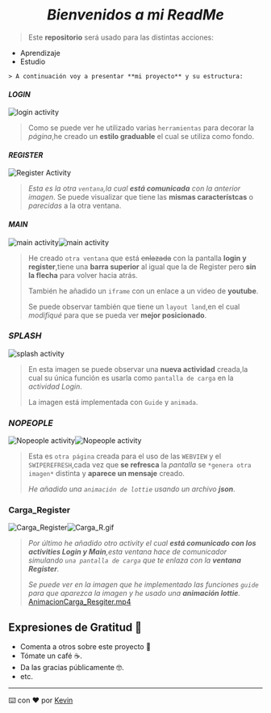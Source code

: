 *<h1 align="center">Bienvenidos a mi ReadMe</h1>*

> Este **repositorio** será usado para las distintas acciones:
* Aprendizaje
* Estudio
```
> A continuación voy a presentar **mi proyecto** y su estructura:
```
#### *LOGIN*
![login activity](img/LoginFoto.png)

>Como se puede ver he utilizado varias `herramientas` para decorar la *página*,he creado un **estilo graduable** el cual se utiliza como fondo.

#### *REGISTER*

![Register Activity](img/img.png)
>*Esta es la otra `ventana`,la cual **está comunicada** con la anterior imagen*.
> Se puede visualizar que tiene las **mismas característcas** o *parecidas* a la otra ventana.

#### *MAIN*
![main activity](img/main.png)![main activity](img/land.png)
>He creado `otra ventana`  que está ~~enlazada~~ con la pantalla **login y register**,tiene una **barra superior** al igual que la de Register pero **sin la flecha** para volver hacia atrás.
>
> También he añadido un `iframe` con un enlace a un video de **youtube**.
>
>Se puede observar también que tiene un `layout land`,en el cual *modifiqué* para que se pueda ver **mejor posicionado**.
### *SPLASH*
![splash activity](img/Splash.png)
> En esta imagen se puede observar una **nueva actividad** creada,la cual su única función es usarla como `pantalla de carga` en la *actividad Login*.
>
> La imagen está implementada con `Guide` y `animada`.
### *NOPEOPLE*
![Nopeople activity](img/Nopeople.png)![Nopeople activity](img/jsonanimation.png)

>Esta es `otra página` creada para el uso de las `WEBVIEW` y el `SWIPEREFRESH`,cada vez que **se refresca** la *pantalla* se `*genera otra imagen*` distinta y **aparece un mensaje** creado.
>
> *He añadido una `animación de lottie` usando un archivo **json***.

### Carga_Register
![Carga_Register](img/CargaRegister.png)![Carga_R.gif](img/Carga_R.gif)
>*Por último he añadido otro activity el cual **está comunicado con los activities Login y Main**,esta ventana hace de comunicador simulando `una pantalla de carga` que te enlaza con la **ventana Register**.*
>
> *Se puede ver en la imagen que he implementado las funciones `guide` para que aparezca la imagen y he usado una **animación lottie**.*
[AnimacionCarga_Resgiter.mp4](img/AnimacionCarga_Resgiter.mp4)
<!--[![miNiceStart's github stats](https://github-readme-stats.vercel.app/api?username=Kevbast)](https://github.com/anuragaghazra/github-readme-stats)-->

## Expresiones de Gratitud 🎁
* Comenta a otros sobre este proyecto 📢
* Tómate un café ☕.
* Da las gracias públicamente 🤓.
* etc.
---
⌨️ con ❤️ por  [Kevin](https://github.com/Kevbast)
